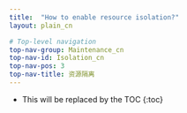 ```yaml
---
title:  "How to enable resource isolation?"
layout: plain_cn

# Top-level navigation
top-nav-group: Maintenance_cn
top-nav-id: Isolation_cn
top-nav-pos: 3
top-nav-title: 资源隔离
---
```


* This will be replaced by the TOC
{:toc}
